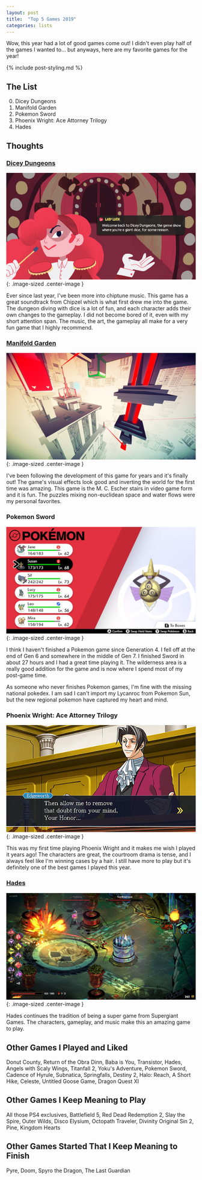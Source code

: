 ```yaml
---
layout: post
title:  "Top 5 Games 2019"
categories: lists
---
```


Wow, this year had a lot of good games come out!
I didn't even play half of the games I wanted to... but anyways, here are my favorite games for the year!

{% include post-styling.md %}

## The List

0. Dicey Dungeons
1. Manifold Garden
1. Pokemon Sword
1. Phoenix Wright: Ace Attorney Trilogy
1. Hades

## Thoughts

### [Dicey Dungeons](https://store.steampowered.com/app/861540/Dicey_Dungeons/)

![dicey](/assets/img/posts/top2019/dicey.jpg){: .image-sized .center-image } 

Ever since last year, I've been more into chiptune music. 
This game has a great soundtrack from Chipzel which is what first drew me into the game. 
The dungeon diving with dice is a lot of fun, 
and each character adds their own changes to the gameplay. I did not become bored of it, even with my short attention span.
The music, the art, the gameplay all make for a very fun game that I highly recommend.

### [Manifold Garden](https://manifold.garden/)

![manifold](/assets/img/posts/top2019/manifold.jpg){: .image-sized .center-image } 

I've been following the development of this game for years and it's finally out!
The game's visual effects look good and inverting the world for the first time was amazing. 
This game is the M. C. Escher stairs in video game form and it is fun.
The puzzles mixing non-euclidean space and water flows were my personal favorites.

### Pokemon Sword

![sword](/assets/img/posts/top2019/sword.jpg){: .image-sized .center-image } 

I think I haven't finished a Pokemon game since Generation 4. I fell off at the end of Gen 6 and somewhere in the middle of Gen 7.
I finished Sword in about 27 hours and I had a great time playing it. 
The wilderness area is a really good addition for the game and is now where I spend most of my post-game time.

As someone who never finishes Pokemon games, I'm fine with the missing national pokedex. 
I am sad I can't import my Lycanroc from Pokemon Sun, but the new regional pokemon have captured my heart and mind.

### Phoenix Wright: Ace Attorney Trilogy

![edgeworth](/assets/img/posts/top2019/edgeworth.jpg){: .image-sized .center-image } 

This was my first time playing Phoenix Wright and it makes me wish I played it years ago!
The characters are great, the courtroom drama is tense, and I always feel like I'm winning cases by a hair.
I still have more to play but it's definitely one of the best games I played this year.

### [Hades](https://www.supergiantgames.com/games/hades/)

![hades](/assets/img/posts/top2019/hades.jpg){: .image-sized .center-image } 

Hades continues the tradition of being a super game from Supergiant Games. 
The characters, gameplay, and music make this an amazing game to play.

## Other Games I Played and Liked
Donut County, Return of the Obra Dinn, Baba is You, Transistor, Hades,
 Angels with Scaly Wings, Titanfall 2, Yoku's Adventure, Pokemon Sword, Cadence of Hyrule, Subnatica, 
 Springfalls, Destiny 2, Halo: Reach, A Short Hike, Celeste, Untitled Goose Game, Dragon Quest XI


## Other Games I Keep Meaning to Play
 All those PS4 exclusives, Battlefield 5, Red Dead Redemption 2, Slay the Spire, Outer Wilds, Disco Elysium, Octopath Traveler, 
 Divinity Original Sin 2, Pine, Kingdom Hearts

## Other Games Started That I Keep Meaning to Finish
Pyre, Doom, Spyro the Dragon, The Last Guardian 